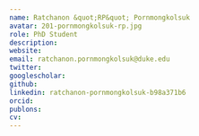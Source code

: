 ```yaml
---
name: Ratchanon &quot;RP&quot; Pornmongkolsuk
avatar: 201-pornmongkolsuk-rp.jpg
role: PhD Student
description: 
website: 
email: ratchanon.pornmongkolsuk@duke.edu
twitter: 
googlescholar: 
github: 
linkedin: ratchanon-pornmongkolsuk-b98a371b6
orcid: 
publons: 
cv: 
---
```


